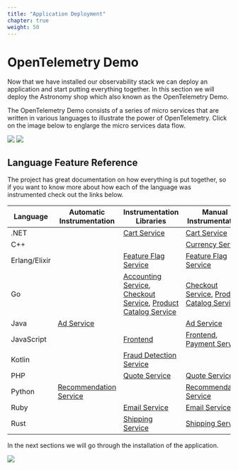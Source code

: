 ```yaml
---
title: "Application Deployment"
chapter: true
weight: 50
---
```


# OpenTelemetry Demo

Now that we have installed our observability stack we can deploy an application and start putting everything together.
In this section we will deploy the Astronomy shop which also known as the OpenTelemetry Demo.

The OpenTelemetry Demo consists of a series of micro services that are written in various languages to illustrate the power of OpenTelemetry. Click on the image below to englarge the micro services data flow.

![](/images/otel-demo/otel-demo-diagram.png)
![](/images/otel-demo/otel-demo-legend.png)

## Language Feature Reference

The project has great documentation on how everything is put together, so if you want to know more about how each of the language was instrumented check out the links below.

| Language      | Automatic Instrumentation                                                             | Instrumentation Libraries                                                                                                                                                                                                                         | Manual Instrumentation                                                                                                                                             |
| ------------- | ------------------------------------------------------------------------------------- | ------------------------------------------------------------------------------------------------------------------------------------------------------------------------------------------------------------------------------------------------- | ------------------------------------------------------------------------------------------------------------------------------------------------------------------ |
| .NET          |                                                                                       | [Cart Service](https://opentelemetry.io/docs/demo/services/cart/)                                                                                                                                                                                 | [Cart Service](https://opentelemetry.io/docs/demo/services/cart/)                                                                                                  |
| C++           |                                                                                       |                                                                                                                                                                                                                                                   | [Currency Service](https://opentelemetry.io/docs/demo/services/currency/)                                                                                          |
| Erlang/Elixir |                                                                                       | [Feature Flag Service](demo/https://opentelemetry.io/docs/demo/services/feature-flag/)                                                                                                                                                            | [Feature Flag Service](https://opentelemetry.io/docs/demo/services/feature-flag/)                                                                                  |
| Go            |                                                                                       | [Accounting Service](https://opentelemetry.io/docs/demo/services/accounting/), [Checkout Service](https://opentelemetry.io/docs/demo/services/checkout/), [Product Catalog Service](https://opentelemetry.io/docs/demo/services/product-catalog/) | [Checkout Service](https://opentelemetry.io/docs/demo/services/checkout/), [Product Catalog Service](https://opentelemetry.io/docs/demo/services/product-catalog/) |
| Java          | [Ad Service](https://opentelemetry.io/docs/demo/services/ad/)                         |                                                                                                                                                                                                                                                   | [Ad Service](https://opentelemetry.io/docs/demo/services/ad/)                                                                                                      |
| JavaScript    |                                                                                       | [Frontend](https://opentelemetry.io/docs/demo/services/frontend/)                                                                                                                                                                                 | [Frontend](https://opentelemetry.io/docs/demo/services/frontend/), [Payment Service](https://opentelemetry.io/docs/demo/services/payment/)                         |
| Kotlin        |                                                                                       | [Fraud Detection Service](https://opentelemetry.io/docs/demo/services/fraud-detection/)                                                                                                                                                           |                                                                                                                                                                    |
| PHP           |                                                                                       | [Quote Service](https://opentelemetry.io/docs/demo/services/quote/)                                                                                                                                                                               | [Quote Service](https://opentelemetry.io/docs/demo/services/quote/)                                                                                                |
| Python        | [Recommendation Service](https://opentelemetry.io/docs/demo/services/recommendation/) |                                                                                                                                                                                                                                                   | [Recommendation Service](https://opentelemetry.io/docs/demo/services/recommendation/)                                                                              |
| Ruby          |                                                                                       | [Email Service](https://opentelemetry.io/docs/demo/services/email/)                                                                                                                                                                               | [Email Service](https://opentelemetry.io/docs/demo/services/email/)                                                                                                |
| Rust          |                                                                                       | [Shipping Service](https://opentelemetry.io/docs/demo/services/shipping/)                                                                                                                                                                         | [Shipping Service](https://opentelemetry.io/docs/demo/services/shipping/)                                                                                          |

In the next sections we will go through the installation of the application.

<a href="https://logz.io/" target="_blank"><img src="/images/logz-io-badge.png"></a>
